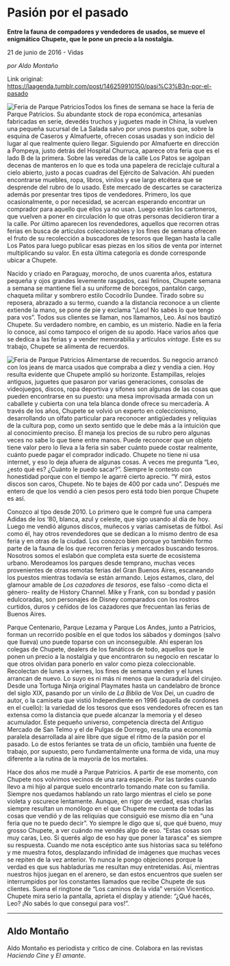 # Pasión por el pasado

**Entre la fauna de compadores y vendedores de usados, se mueve el enigmático Chupete, que le pone un precio a la nostalgia.**

21 de junio de 2016 - Vidas

_por Aldo Montaño_

Link original: https://laagenda.tumblr.com/post/146259910150/pasi%C3%B3n-por-el-pasado

![Feria de Parque Patricios](https://64.media.tumblr.com/9551e5520af23f6c052b09b7dc0df014/tumblr_inline_pjzsvlhjXK1t6q87u_500.jpg)Todos los fines de semana se hace la feria de Parque Patricios. Su abundante stock de ropa económica, artesanías fabricadas en serie, devedés truchos y juguetes made in China, la vuelven una pequeña sucursal de La Salada salvo por unos puestos que, sobre la esquina de Caseros y Almafuerte, ofrecen cosas usadas y son indicio del lugar al que realmente quiero llegar. Siguiendo por Almafuerte en dirección a Pompeya, justo detrás del Hospital Churruca, aparece otra feria que es el lado B de la primera. Sobre las veredas de la calle Los Patos se agolpan decenas de manteros en lo que es toda una papelera de reciclaje cultural a cielo abierto, justo a pocas cuadras del Ejército de Salvación. Ahí pueden encontrarse muebles, ropa, libros, vinilos y ese largo etcétera que se desprende del rubro de lo usado. Este mercado de descartes se caracteriza además por presentar tres tipos de vendedores. Primero, los que ocasionalmente, o por necesidad, se acercan esperando encontrar un comprador para aquello que ellos ya no usan. Luego están los cartoneros, que vuelven a poner en circulación lo que otras personas decidieron tirar a la calle. Por último aparecen los revendedores, aquellos que recorren otras ferias en busca de artículos coleccionables y los fines de semana ofrecen el fruto de su recolección a buscadores de tesoros que llegan hasta la calle Los Patos para luego publicar esas piezas en los sitios de venta por internet multiplicando su valor. En esta última categoría es donde corresponde ubicar a Chupete.

Nacido y criado en Paraguay, morocho, de unos cuarenta años, estatura pequeña y ojos grandes levemente rasgados, casi felinos, Chupete semana a semana se mantiene fiel a su uniforme de borcegos, pantalón cargo, chaqueta militar y sombrero estilo Cocodrilo Dundee. Tirado sobre su reposera, abrazado a su termo, cuando a la distancia reconoce a un cliente extiende la mano, se pone de pie y exclama “¡Leo! No sabés lo que tengo para vos”. Todos sus clientes se llaman, nos llamamos, Leo. Así nos bautizó Chupete. Su verdadero nombre, en cambio, es un misterio. Nadie en la feria lo conoce, así como tampoco el origen de su apodo. Hace varios años que se dedica a las ferias y a vender memorabilia y artículos *vintage*. Este es su trabajo, Chupete se alimenta de recuerdos.

![Feria de Parque Patricios](https://64.media.tumblr.com/86edfa4f98f31f2efa6734f4585ec004/tumblr_inline_pjzsvm6TBK1t6q87u_500.jpg) Alimentarse de recuerdos. Su negocio arrancó con los jeans de marca usados que compraba a diez y vendía a cien. Hoy resulta evidente que Chupete amplió su horizonte. Estampillas, relojes antiguos, juguetes que pasaron por varias generaciones, consolas de videojuegos, discos, ropa deportiva y sifones son algunas de las cosas que pueden encontrarse en su puesto: una mesa improvisada armada con un caballete y cubierta con una tela blanca donde ofrece su mercadería. A través de los años, Chupete se volvió un experto en coleccionismo, desarrollando un olfato particular para reconocer antigüedades y reliquias de la cultura pop, como un sexto sentido que le debe más a la intuición que al conocimiento preciso. Él maneja los precios de su rubro pero algunas veces no sabe lo que tiene entre manos. Puede reconocer que un objeto tiene valor pero lo lleva a la feria sin saber cuánto puede costar realmente, cuánto puede pagar el comprador indicado. Chupete no tiene ni usa internet, y eso lo deja afuera de algunas cosas. A veces me pregunta “Leo, ¿esto qué es? ¿Cuánto le puedo sacar?”. Siempre le contesto con honestidad porque con el tiempo le agarré cierto aprecio. “Y mirá, estos discos son caros, Chupete. No te bajes de 400 por cada uno”. Después me entero de que los vendió a cien pesos pero está todo bien porque Chupete es así.

Conozco al tipo desde 2010. Lo primero que le compré fue una campera Adidas de los ‘80, blanca, azul y celeste, que sigo usando al día de hoy. Luego me vendió algunos discos, muñecos y varias camisetas de fútbol. Así como él, hay otros revendedores que se dedican a lo mismo dentro de esa feria y en otras de la ciudad. Los conozco bien porque yo también formo parte de la fauna de los que recorren ferias y mercados buscando tesoros. Nosotros somos el eslabón que completa esta suerte de ecosistema urbano. Merodeamos los parques desde temprano, muchas veces provenientes de otras remotas ferias del Gran Buenos Aires, escaneando los puestos mientras todavía se están armando. Lejos estamos, claro, del glamour amable de *Los cazadores de tesoros*, ese falso -como dicta el género- reality de History Channel. Mike y Frank, con su bondad y pasión edulcoradas, son personajes de Disney comparados con los rostros curtidos, duros y ceñidos de los cazadores que frecuentan las ferias de Buenos Aires.

Parque Centenario, Parque Lezama y Parque Los Andes, junto a Patricios, forman un recorrido posible en el que todos los sábados y domingos (salvo que llueva) uno puede toparse con un inconseguible. Ahí esperan los colegas de Chupete, dealers de los fanáticos de todo, aquellos que le ponen un precio a la nostalgia y que encontraron su negocio en rescatar lo que otros olvidan para ponerlo en valor como pieza coleccionable. Recolectan de lunes a viernes, los fines de semana venden y el lunes arrancan de nuevo. Lo suyo es ni más ni menos que la curaduría del cirujeo. Desde una Tortuga Ninja original Playmates hasta un candelabro de bronce del siglo XIX, pasando por un vinilo de *La Biblia* de Vox Dei, un cuadro de autor, o la camiseta que vistió Independiente en 1996 (aquella de cordones en el cuello): la variedad de los tesoros que esos vendedores ofrecen es tan extensa como la distancia que puede alcanzar la memoria y el deseo acumulador. Este pequeño universo, competencia directa del Antiguo Mercado de San Telmo y el de Pulgas de Dorrego, resulta una economía paralela desarrollada al aire libre que sigue el ritmo de la pasión por el pasado. Lo de estos feriantes se trata de un oficio, también una fuente de trabajo, por supuesto, pero fundamentalmente una forma de vida, una muy diferente a la rutina de la mayoría de los mortales.

Hace dos años me mudé a Parque Patricios. A partir de ese momento, con Chupete nos volvimos vecinos de una rara especie. Por las tardes cuando llevo a mi hijo al parque suelo encontrarlo tomando mate con su familia. Siempre nos quedamos hablando un rato largo mientras el cielo se pone violeta y oscurece lentamente. Aunque, en rigor de verdad, esas charlas siempre resultan un monólogo en el que Chupete me cuenta de todas las cosas que vendió y de las reliquias que consiguió ese mismo día en “una feria que no te puedo decir”. Yo siempre le digo que sí, que qué bueno, muy grosso Chupete, a ver cuándo me vendés algo de eso. “Estas cosas son muy caras, Leo. Si querés algo de eso hay que poner la tarasca” es siempre su respuesta. Cuando me nota escéptico ante sus historias saca su teléfono y me muestra fotos, desplazando infinidad de imágenes que muchas veces se repiten de la vez anterior. Yo nunca le pongo objeciones porque la verdad es que sus habladurías me resultan muy entretenidas. Así, mientras nuestros hijos juegan en el arenero, se dan estos encuentros que suelen ser interrumpidos por los constantes llamados que recibe Chupete de sus clientes. Suena el ringtone de “Los caminos de la vida” versión Vicentico. Chupete mira serio la pantalla, aprieta el display y atiende: “¿Qué hacés, Leo? ¡No sabés lo que conseguí para vos!”.

  




---

 Aldo Montaño
-------------

 Aldo Montaño es periodista y crítico de cine. Colabora en las revistas *Haciendo Cine* y *El amante*. 

